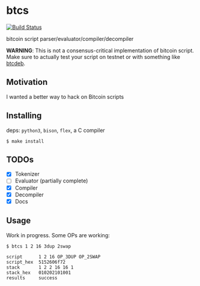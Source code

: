 
# btcs

[![Build Status](https://travis-ci.org/jb55/btcs.svg)](https://travis-ci.org/jb55/btcs)

  bitcoin script parser/evaluator/compiler/decompiler

  **WARNING**: This is not a consensus-critical implementation of
  bitcoin script. Make sure to actually test your script on testnet or
  with something like [btcdeb](https://github.com/kallewoof/btcdeb).

## Motivation

  I wanted a better way to hack on Bitcoin scripts

## Installing

deps: `python3`, `bison`, `flex`, a C compiler

    $ make install

## TODOs

- [X] Tokenizer
- [ ] Evaluator (partially complete)
- [X] Compiler
- [X] Decompiler
- [X] Docs

## Usage

  Work in progress. Some OPs are working:

```
$ btcs 1 2 16 3dup 2swap

script      1 2 16 OP_3DUP OP_2SWAP
script_hex  5152606f72
stack       1 2 2 16 16 1
stack_hex   010202101001
results     success
```
